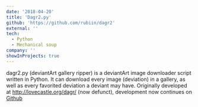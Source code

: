 ```yaml
---
date: '2018-04-20'
title: 'Dagr2.py'
github: 'https://github.com/rubiin/dagr2'
external: ''
tech:
  - Python
  - Mechanical soup
company: ''
showInProjects: true
---
```


dagr2.py (deviantArt gallery ripper) is a deviantArt image downloader script written in Python.
It can download every image (deviation) in a gallery, as well as every favorited deviation a deviant may have.
Originally developed at http://lovecastle.org/dagr/ (now defunct), development now continues on [Github](https://github.com/rubiin/dagr2)
